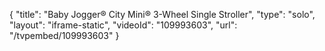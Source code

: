 {
    "title": "Baby Jogger&reg; City Mini&reg; 3-Wheel Single Stroller",
    "type": "solo",
    "layout": "iframe-static",
    "videoId": "109993603",
    "url": "\/tvpembed\/109993603"
}